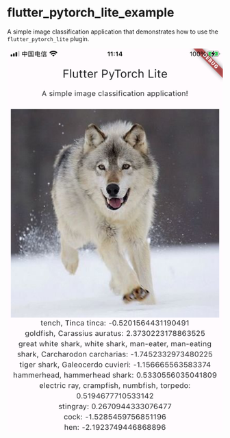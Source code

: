 # flutter_pytorch_lite_example

A simple image classification application that demonstrates how to use the `flutter_pytorch_lite` plugin.

<p><img src="screenshots/1.jpg" alt="Flutter PyTorch Lite Example" /></p>
